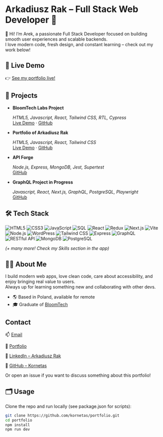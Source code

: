 # Arkadiusz Rak – Full Stack Web Developer 🚀

👋 Hi! I’m Arek, a passionate Full Stack Developer focused on building smooth user experiences and scalable backends.  
I love modern code, fresh design, and constant learning – check out my work below!

## 🚩 Live Demo

👉 [See my portfolio live!](https://kornet.dev)

## 📂 Projects

- **BloomTech Labs Project**

  _HTML5, Javascript, React, Tailwind CSS, RTL, Cypress_  
   [Live Demo](https://asylum-fe.netlify.app/) · [GitHub](https://github.com/Kornetas/asylum-hrf-fe-starter)

- **Portfolio of Arkadiusz Rak**

  _HTML5, Javascript, React, Tailwind CSS_  
  [Live Demo](https://kornet.dev) · [GitHub](https://github.com/Kornetas/portfolio)

- **API Forge**

  _Node.js, Express, MongoDB, Jest, Supertest_  
  [GitHub](https://github.com/Kornetas/api-forge)

- **GraphQL Project in Progress**

  _Javascript, React, Next.js, GraphQL, PostgreSQL, Playwright_  
  [GitHub](https://github.com/Kornetas)

## 🛠️ Tech Stack

![HTML5](https://img.shields.io/badge/-HTML5-E34F26?logo=html5&logoColor=white&style=flat)
![CSS3](https://img.shields.io/badge/-CSS3-1572B6?logo=css3&logoColor=white&style=flat)
![JavaScript](https://img.shields.io/badge/-JavaScript-F7DF1E?logo=javascript&logoColor=black&style=flat)
![SQL](https://img.shields.io/badge/-SQL-4479A1?logo=sqlite&logoColor=white&style=flat)
![React](https://img.shields.io/badge/-React-61DAFB?logo=react&logoColor=black&style=flat)
![Redux](https://img.shields.io/badge/-Redux-764ABC?logo=redux&logoColor=white&style=flat)
![Next.js](https://img.shields.io/badge/-Next.js-000?logo=next.js&logoColor=white&style=flat)
![Vite](https://img.shields.io/badge/-Vite-646CFF?logo=vite&logoColor=white&style=flat)
![Node.js](https://img.shields.io/badge/-Node.js-339933?logo=node.js&logoColor=white&style=flat)
![WordPress](https://img.shields.io/badge/-WordPress-21759B?logo=wordpress&logoColor=white&style=flat)
![Tailwind CSS](https://img.shields.io/badge/-Tailwind%20CSS-38B2AC?logo=tailwind-css&logoColor=white&style=flat)
![Express](https://img.shields.io/badge/-Express-000?logo=express&logoColor=white&style=flat)
![GraphQL](https://img.shields.io/badge/-GraphQL-E10098?logo=graphql&logoColor=white&style=flat)
![RESTful API](https://img.shields.io/badge/-RESTful%20API-005571?logo=fastapi&logoColor=white&style=flat)
![MongoDB](https://img.shields.io/badge/-MongoDB-47A248?logo=mongodb&logoColor=white&style=flat)
![PostgreSQL](https://img.shields.io/badge/-PostgreSQL-336791?logo=postgresql&logoColor=white&style=flat)

_(+ many more! Check my Skills section in the app)_

## 🧑‍💻 About Me

I build modern web apps, love clean code, care about accessibility, and enjoy bringing real value to users.  
Always up for learning something new and collaborating with other devs.

- 🌎 Based in Poland, available for remote
- 🎓 Graduate of [BloomTech](https://www.bloomtech.com/courses/full-stack-web-development)

## Contact

📫 [Email](mailto:arek93r@gmail.com)

🔗 [Portfolio](https://kornet.dev)

🔗 [LinkedIn – Arkadiusz Rak](https://www.linkedin.com/in/arkadiusz-rak-807272306)

🔗 [GitHub – Kornetas](https://github.com/Kornetas)

Or open an issue if you want to discuss something about this portfolio!

## 🗂️ Usage

Clone the repo and run locally (see package.json for scripts):

```bash
git clone https://github.com/kornetas/portfolio.git
cd portfolio
npm install
npm run dev
```
